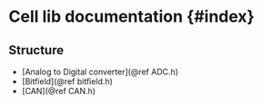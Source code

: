 Cell lib documentation {#index}
======================

Structure
---------

- [Analog to Digital converter](@ref ADC.h)
- [Bitfield](@ref bitfield.h)
- [CAN](@ref CAN.h)